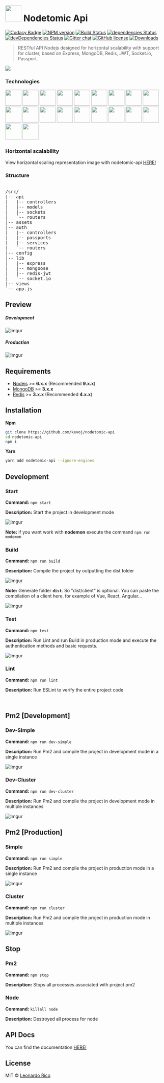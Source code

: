 # <img src="http://i.imgur.com/usoSYjY.png" width="50" /> Nodetomic Api 

[![Codacy Badge](https://api.codacy.com/project/badge/Grade/f5084c4bad544b2586e3e973c8e3a336)](https://www.codacy.com/app/kevoj/nodetomic-api?utm_source=github.com&amp;utm_medium=referral&amp;utm_content=kevoj/nodetomic-api&amp;utm_campaign=Badge_Grade) [![NPM version](https://badge.fury.io/js/nodetomic-api.svg)](https://npmjs.org/package/nodetomic-api) [![Build Status](https://travis-ci.org/kevoj/nodetomic-api.svg?branch=master)](https://travis-ci.org/kevoj/nodetomic-api) [![dependencies Status](https://david-dm.org/kevoj/nodetomic-api/status.svg)](https://david-dm.org/kevoj/nodetomic-api) [![devDependencies Status](https://david-dm.org/kevoj/nodetomic-api/dev-status.svg)](https://david-dm.org/kevoj/nodetomic-api?type=dev) [![Gitter chat](https://img.shields.io/gitter/room/kevoj/scaling-fullstack.svg)](https://gitter.im/scaling-fullstack/Lobby) [![GitHub license](https://img.shields.io/badge/license-MIT-brightgreen.svg?style=flat-square)](https://raw.githubusercontent.com/kevoj/nodetomic-api/master/LICENSE) [![Downloads](https://img.shields.io/npm/dt/nodetomic-api.svg?style=flat-square)](https://npmjs.org/package/nodetomic-api)

> RESTful API Nodejs designed for horizontal scalability with support for cluster, based on Express, MongoDB, Redis, JWT, Socket.io, Passport.

<a href="https://www.codacy.com/app/kevoj/nodetomic-api?utm_source=github.com&utm_medium=referral&utm_content=kevoj/nodetomic-api&utm_campaign=Badge_Grade" ><img src="https://i.imgur.com/0ag9bJ6.png"></a>

### Technologies

<a><img src="http://oraclelinuxworld.com/wp-content/uploads/2016/01/NodeJS-Small-Blog-Feature-Image-.jpg" width="50"></a>
<a><img src="https://avatars2.githubusercontent.com/u/7658037?v=3&s=400" width="50"></a>
<a><img src="https://chris.lu/upload/images/redis.png" width="50"></a>
<a><img src="http://nightdeveloper.net/wp-content/uploads/2014/12/mongo_db.png" width="50"></a>
<a><img src="http://code.runnable.com/images/provider-icons/icon-express-alt.svg" width="50"></a>
<a><img src="https://www.pubnub.com/wp-content/uploads/2014/07/SOCKETIOICON.gif" width="50"></a>
<a><img src="https://pbs.twimg.com/profile_images/542039812916510720/Vw-JEJQA.png" width="50"></a>
<a><img src="https://cms-assets.tutsplus.com/uploads/users/16/posts/24511/preview_image/babel-1.png" width="50"></a>
<a><img src="http://www.themightycribb.com/wp-content/uploads/2016/08/gulpjs-logo.jpg" width="50"></a>
<a><img src="https://avatars0.githubusercontent.com/u/8770005?v=3&s=400" width="50"></a>
<a><img src="http://bluebirdjs.com/img/logo.png" width="50"></a>
<a><img src="https://nodemon.io/nodemon.svg" width="50"></a>
<a><img src="https://pbs.twimg.com/profile_images/599259952574693376/DMrPoJtc.png" width="50"></a>
<a><img src="http://www.erikasland.com/static/images/mongoose.png" width="50"></a>
<a><img src="https://nr-platform.s3.amazonaws.com/uploads/platform/published_extension/branding_icon/300/PKpktytKH9.png" width="50"></a>
<a><img src="https://awesomes.oss-cn-beijing.aliyuncs.com/repo/151017151426-82-1.jpg?x-oss-process=style/repo" width="50"></a>
<a><img src="https://seeklogo.com/images/E/eslint-logo-DDFB6EBCF6-seeklogo.com.png" width="50"></a>
<a><img src="https://avatars3.githubusercontent.com/u/2824157?v=3&s=400" width="50"></a>
<a><img src="https://i2.wp.com/community.nodemailer.com/wp-content/uploads/2015/10/n2-2.png?fit=422%2C360&ssl=1" width="50"></a>
<a><img src="https://cdn.xebialabs.com/assets/files/plugins/travis-ci.jpg" width="50"></a>

### Horizontal scalability

View horizontal scaling representation image with nodetomic-api <a href="https://github.com/kevoj/nodetomic-api/wiki/1.-Horizontal-scalability">HERE!</a>


### Structure

<pre> 
/src/
|-- api
|   |-- controllers
|   |-- models
|   |-- sockets
|   `-- routers
|-- assets
|-- auth
|   |-- controllers
|   |-- passports
|   |-- services
|   `-- routers
|-- config
|-- lib
|   |-- express
|   |-- mongoose
|   |-- redis-jwt
|   `-- socket.io
|-- views
`-- app.js
</pre> 

## Preview

##### Development
![Imgur](https://i.imgur.com/brGk8Qt.png)

##### Production
![Imgur](https://i.imgur.com/2KLfEUq.png)

## Requirements

- [Nodejs](https://nodejs.org) >= **6.x.x** (Recommended **9.x.x**)
- [MongoDB](https://www.mongodb.com)  >= **3.x.x**
- [Redis](https://redis.io)  >= **3.x.x** (Recommended **4.x.x**)

## Installation

**Npm**

```bash
git clone https://github.com/kevoj/nodetomic-api
cd nodetomic-api
npm i
```

**Yarn**

```bash
yarn add nodetomic-api --ignore-engines
```

## Development

### Start

**Command:** `npm start` 

**Description:** Start the project in development mode

![Imgur](https://i.imgur.com/dV6o7p9.png)

**Note:** if you want work with **nodemon** execute the command `npm run modemon`

### Build

**Command:** `npm run build`

**Description:** Compile the project by outputting the dist folder

![Imgur](http://i.imgur.com/NoXdDO4.png)

**Note:** Generate folder **`dist`**. So "dist/client" is optional. You can paste the compilation of a client here, for example of Vue, React, Angular...

![Imgur](https://i.imgur.com/bVFqr1f.png)

### Test

**Command:** `npm test`

**Description:** Run Lint and run Build in production mode and execute the authentication methods and basic requests.

![Imgur](http://i.imgur.com/ouKpQg1.png)

### Lint

**Command:** `npm run lint`

**Description:** Run ESLint to verify the entire project code

<br>

## Pm2 [Development]

### Dev-Simple

**Command:** `npm run dev-simple`

**Description:** Run Pm2 and compile the project in development mode in a single instance

![Imgur](http://i.imgur.com/cNuBVzK.png)

### Dev-Cluster

**Command:** `npm run dev-cluster`

**Description:** Run Pm2 and compile the project in development mode in multiple instances

![Imgur](http://i.imgur.com/wEU2Uz5.png)

## Pm2 [Production]

### Simple

**Command:** `npm run simple`

**Description:** Run Pm2 and compile the project in production mode in a single instance

![Imgur](http://i.imgur.com/tLA2hu7.png)

### Cluster

**Command:** `npm run cluster`

**Description:** Run Pm2 and compile the project in production mode in multiple instances

![Imgur](http://i.imgur.com/HTWJcUk.png)

## Stop

### Pm2

**Command:** `npm stop`

**Description:** Stops all processes associated with project pm2

### Node

**Command:** `killall node`

**Description:** Destroyed all process for node

## API Docs

You can find the documentation <a href="https://github.com/kevoj/nodetomic-api/wiki" >HERE!</a>

## License

MIT © [Leonardo Rico](https://github.com/kevoj/nodetomic-api/blob/master/LICENSE)